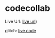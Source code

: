 # codecollab

Live Url: [live url](https://codecollab.glitch.me))

glitch: [live code](https://glitch.com/edit/#!/codecollab)
